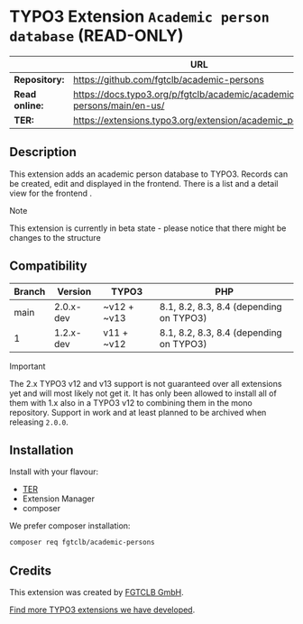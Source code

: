 # TYPO3 Extension `Academic person database` (READ-ONLY)

|                  | URL                                                                   |
|------------------|-----------------------------------------------------------------------|
| **Repository:**  | https://github.com/fgtclb/academic-persons                            |
| **Read online:** | https://docs.typo3.org/p/fgtclb/academic/academic-persons/main/en-us/ |
| **TER:**         | https://extensions.typo3.org/extension/academic_persons/              |

## Description

This extension adds an academic person database to TYPO3.
Records can be created, edit and displayed in the frontend.
There is a list and a detail view for the frontend .

> [!NOTE]
> This extension is currently in beta state - please notice that there might be changes to the structure

## Compatibility

| Branch | Version   | TYPO3       | PHP                                     |
|--------|-----------|-------------|-----------------------------------------|
| main   | 2.0.x-dev | ~v12 + ~v13 | 8.1, 8.2, 8.3, 8.4 (depending on TYPO3) |
| 1      | 1.2.x-dev | v11 + ~v12  | 8.1, 8.2, 8.3, 8.4 (depending on TYPO3) |

> [!IMPORTANT]
> The 2.x TYPO3 v12 and v13 support is not guaranteed over all extensions
> yet and will most likely not get it. It has only been allowed to install
> all of them with 1.x also in a TYPO3 v12 to combining them in the mono
> repository.
> Support in work and at least planned to be archived when releasing `2.0.0`.

## Installation

Install with your flavour:

* [TER](https://extensions.typo3.org/extension/academic_persons/)
* Extension Manager
* composer

We prefer composer installation:
```bash
composer req fgtclb/academic-persons
```

## Credits

This extension was created by [FGTCLB GmbH](https://www.fgtclb.com/).

[Find more TYPO3 extensions we have developed](https://github.com/fgtclb/).
